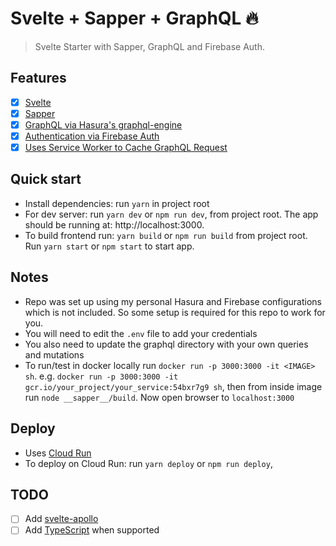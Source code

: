 # Svelte + Sapper + GraphQL 🔥

> Svelte Starter with Sapper, GraphQL and Firebase Auth.

## Features

- [x] [Svelte](https://svelte.dev/)
- [x] [Sapper](https://sapper.svelte.dev/)
- [x] [GraphQL via Hasura's graphql-engine](https://github.com/hasura/graphql-engine/)
- [x] [Authentication via Firebase Auth](https://firebase.google.com/products/auth/)
- [x] [Uses Service Worker to Cache GraphQL Request](https://medium.com/@jono/cache-graphql-post-requests-with-service-worker-100a822a388a)

## Quick start

- Install dependencies: run `yarn` in project root
- For dev server: run `yarn dev` or `npm run dev`, from project root. The app should be running at: http://localhost:3000.
- To build frontend run: `yarn build` or `npm run build` from project root. Run `yarn start` or `npm start` to start app.

## Notes

- Repo was set up using my personal Hasura and Firebase configurations which is not included. So some setup is required for this repo to work for you.
- You will need to edit the `.env` file to add your credentials
- You also need to update the graphql directory with your own queries and mutations
- To run/test in docker locally run `docker run -p 3000:3000 -it <IMAGE> sh`. e.g. `docker run -p 3000:3000 -it gcr.io/your_project/your_service:54bxr7g9 sh`, then from inside image run `node __sapper__/build`. Now open browser to `localhost:3000`

## Deploy

- Uses [Cloud Run](https://cloud.google.com/run/)
- To deploy on Cloud Run: run `yarn deploy` or `npm run deploy`,

## TODO

- [ ] Add [svelte-apollo](https://github.com/timhall/svelte-apollo)
- [ ] Add [TypeScript](https://github.com/Microsoft/TypeScript) when supported
